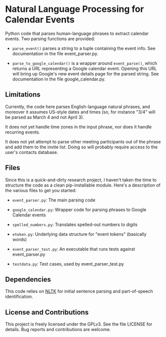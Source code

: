 # Natural Language Processing for Calendar Events

Python code that parses human-language phrases to extract calendar
events. Two parsing functions are provided:

* `parse_event()` parses a string to a tuple containing the event info.
	See documentation in the file event_parser.py.

* `parse_to_google_calendar()` is a wrapper around `event_parse()`,
  which returns a URL representing a Google calendar event. Opening
  this URL will bring up Google's new event details page for the
  parsed string. See documentation in the file google_calendar.py.

## Limitations

Currently, the code here parses English-language natural phrases, and
moreover it assumes US-style dates and times (so, for instance "3/4"
will be parsed as March 4 and not April 3).

It does not yet handle time zones in the input phrase, nor does it
handle recurring events.

It does not yet attempt to parse other meeting participants out of the
phrase and add them to the invite list. Doing so will probably require
access to the user's contacts database.

## Files

Since this is a quick-and-dirty research project, I haven't taken the
time to structure the code as a clean pip-installable module. Here's a
description of the various files to get you started:

* `event_parser.py`: The main parsing code

* `google_calendar.py`: Wrapper code for parsing phrases to Google Calendar events

* `spelled_numbers.py`: Translates spelled-out numbers to digits

* `etoken.py`: Underlying data structure for "event tokens" (basically words)

* `event_parser_test.py`: An executable that runs tests against event_parser.py

* `testdata.py`: Test cases, used by event_parser_test.py

## Dependencies

This code relies on [NLTK](https://www.nltk.org/) for initial sentence parsing and
part-of-speech identification.

## License and Contributions

This project is freely licensed under the GPLv3. See the file LICENSE
for details. Bug reports and contributions are welcome.
